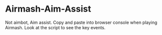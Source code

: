 # Airmash-Aim-Assist
Not aimbot, Aim assist.
Copy and paste into browser console when playing Airmash.
Look at the script to see the key events.
